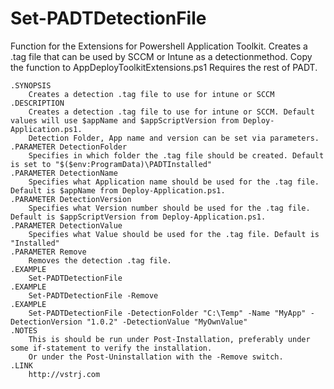 # Set-PADTDetectionFile
Function for the Extensions for Powershell Application Toolkit.
Creates a .tag file that can be used by SCCM or Intune as a detectionmethod.
Copy the function to AppDeployToolkitExtensions.ps1
Requires the rest of PADT.

    .SYNOPSIS
        Creates a detection .tag file to use for intune or SCCM
    .DESCRIPTION
        Creates a detection .tag file to use for intune or SCCM. Default values will use $appName and $appScriptVersion from Deploy-Application.ps1.
        Detection Folder, App name and version can be set via parameters.
    .PARAMETER DetectionFolder
        Specifies in which folder the .tag file should be created. Default is set to "$($env:ProgramData)\PADTInstalled"
    .PARAMETER DetectionName
        Specifies what Application name should be used for the .tag file. Default is $appName from Deploy-Application.ps1.
    .PARAMETER DetectionVersion
        Specifies what Version number should be used for the .tag file. Default is $appScriptVersion from Deploy-Application.ps1.
    .PARAMETER DetectionValue
        Specifies what Value should be used for the .tag file. Default is "Installed"
    .PARAMETER Remove
        Removes the detection .tag file.
    .EXAMPLE
        Set-PADTDetectionFile
    .EXAMPLE
        Set-PADTDetectionFile -Remove
    .EXAMPLE
        Set-PADTDetectionFile -DetectionFolder "C:\Temp" -Name "MyApp" -DetectionVersion "1.0.2" -DetectionValue "MyOwnValue"
    .NOTES
        This is should be run under Post-Installation, preferably under some if-statement to verify the installation.
        Or under the Post-Uninstallation with the -Remove switch.
    .LINK
        http://vstrj.com
